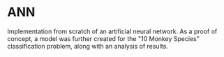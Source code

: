 # ANN
Implementation from scratch of an artificial neural network. As a proof of concept, a model was further created for the "10 Monkey Species" classification problem, along with an analysis of results. 
